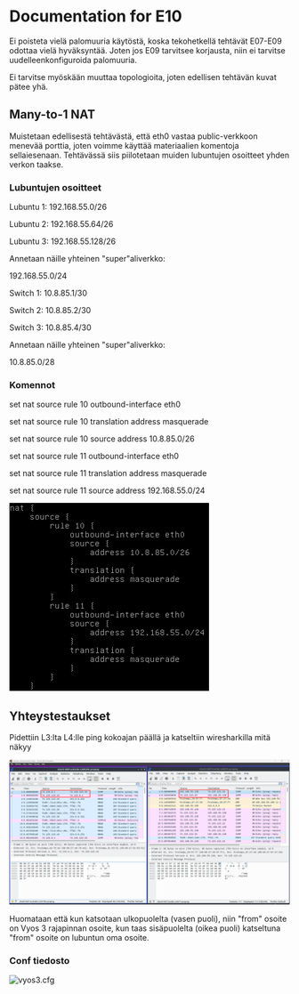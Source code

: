 # Documentation for E10

Ei poisteta vielä palomuuria käytöstä, koska tekohetkellä tehtävät E07-E09 odottaa vielä hyväksyntää. Joten jos E09 tarvitsee korjausta, niin ei tarvitse uudelleenkonfiguroida palomuuria.

Ei tarvitse myöskään muuttaa topologioita, joten edellisen tehtävän kuvat pätee yhä.

## Many-to-1 NAT

Muistetaan edellisestä tehtävästä, että eth0 vastaa public-verkkoon menevää porttia, joten voimme käyttää materiaalien komentoja sellaiesenaan. Tehtävässä siis piilotetaan muiden lubuntujen osoitteet yhden verkon taakse.

### Lubuntujen osoitteet

Lubuntu 1: 192.168.55.0/26

Lubuntu 2: 192.168.55.64/26

Lubuntu 3: 192.168.55.128/26

Annetaan näille yhteinen "super"aliverkko:

192.168.55.0/24

Switch 1: 10.8.85.1/30

Switch 2: 10.8.85.2/30

Switch 3: 10.8.85.4/30

Annetaan näille yhteinen "super"aliverkko:

10.8.85.0/28

### Komennot

set nat source rule 10 outbound-interface eth0

set nat source rule 10 translation address masquerade

set nat source rule 10 source address 10.8.85.0/26

set nat source rule 11 outbound-interface eth0

set nat source rule 11 translation address masquerade

set nat source rule 11 source address 192.168.55.0/24

![nat vyos 3 conf](./E10/nat%20config.png)

## Yhteystestaukset

Pidettiin L3:lta L4:lle ping kokoajan päällä ja katseltiin wiresharkilla mitä näkyy

![wireshark NAT](./E10/wiresharkNAT.png)

Huomataan että kun katsotaan ulkopuolelta (vasen puoli), niin "from" osoite on Vyos 3 rajapinnan osoite, kun taas sisäpuolelta (oikea puoli) katseltuna "from" osoite on lubuntun oma osoite.

### Conf tiedosto

![vyos3.cfg](./E10/vyos3.cfg)
